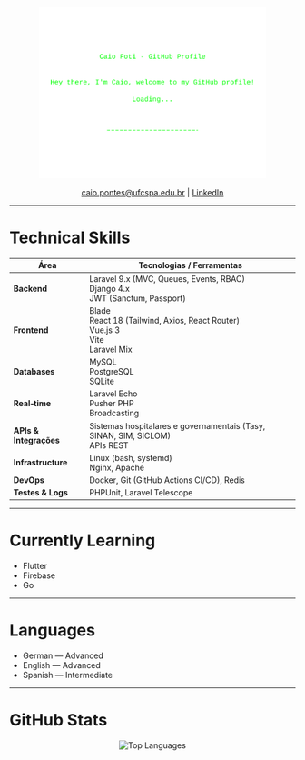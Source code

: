 <div align="center">
  <img src="welcome.svg" width="400" alt="Welcome Banner">
  <p>
    <a href="mailto:caio.pontes@ufcspa.edu.br">caio.pontes@ufcspa.edu.br</a> |
    <a href="https://br.linkedin.com/in/caio-foti-pontes-0a1a54206" target="_blank">LinkedIn</a>
  </p>
</div>

---

# Technical Skills

| Área                  | Tecnologias / Ferramentas                                                      |
|-----------------------|--------------------------------------------------------------------------------|
| **Backend**           | Laravel 9.x (MVC, Queues, Events, RBAC)<br>Django 4.x<br>JWT (Sanctum, Passport) |
| **Frontend**          | Blade<br>React 18 (Tailwind, Axios, React Router)<br>Vue.js 3<br>Vite<br>Laravel Mix |
| **Databases**         | MySQL<br>PostgreSQL<br>SQLite                                                   |
| **Real‑time**         | Laravel Echo<br>Pusher PHP<br>Broadcasting                                      |
| **APIs & Integrações**| Sistemas hospitalares e governamentais (Tasy, SINAN, SIM, SICLOM)<br>APIs REST |
| **Infrastructure**    | Linux (bash, systemd)<br>Nginx, Apache                                          |
| **DevOps**            | Docker, Git (GitHub Actions CI/CD), Redis                                      |
| **Testes & Logs**     | PHPUnit, Laravel Telescope                                                     |

---

# Currently Learning

- Flutter  
- Firebase  
- Go  

---

# Languages

- German — Advanced  
- English — Advanced  
- Spanish — Intermediate  

---

# GitHub Stats

<p align="center">
  <img src="https://github-readme-stats.vercel.app/api/top-langs/?username=caiofoti&layout=compact&theme=transparent" alt="Top Languages">
</p>
